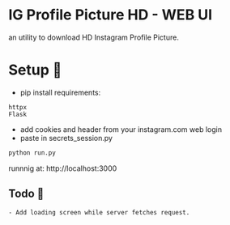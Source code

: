 # IG Profile Picture HD - WEB UI  
an utility to download HD Instagram Profile Picture.  

# Setup 🚀

- pip install requirements:  
```
httpx
Flask
```
- add cookies and header from your instagram.com web login  
- paste in secrets_session.py  

```bash
python run.py
```
runnnig at: http://localhost:3000  


## Todo 📝  
	- Add loading screen while server fetches request.  
	
